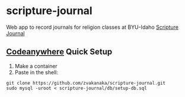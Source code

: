 # scripture-journal
Web app to record journals for religion classes at BYU-Idaho
<a href="http://howtoterminal.com/scripture-journal">Scripture Journal</a>
<br>
## [Codeanywhere](https://codeanywhere.com/) Quick Setup
1. Make a container
2. Paste in the shell: 
```
git clone https://github.com/zvakanaka/scripture-journal.git
sudo mysql -uroot < scripture-journal/db/setup-db.sql
```
